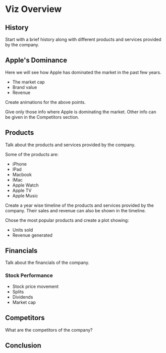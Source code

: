 # Viz Overview

## History

Start with a brief history along with different products and services provided by the company.

## Apple's Dominance

Here we will see how Apple has dominated the market in the past few years.

- The market cap
- Brand value
- Revenue

Create animations for the above points.

Give only those info where Apple is dominating the market. Other info can be given in the Competitors section.

## Products

Talk about the products and services provided by the company.

Some of the products are:

- iPhone
- IPad
- Macbook
- IMac
- Apple Watch
- Apple TV
- Apple Music

Create a year wise timeline of the products and services provided by the company. Their sales and revenue can also be shown in the timeline.

Chose the most popular products and create a plot showing:

- Units sold
- Revenue generated

## Financials

Talk about the financials of the company.

### Stock Performance

- Stock price movement
- Splits
- Dividends
- Market cap

## Competitors

What are the competitors of the company?

## Conclusion
